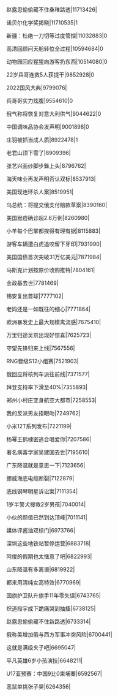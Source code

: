 赵露思偷偷藏不住桑稚路透|11713426|

诺贝尔化学奖揭晓|11710535|1

新疆：杜绝一刀切等过度管控|11032883|0

高清回顾问天舱转位全过程|10594684|0

动物园回应猩猩向游客扔东西|10514080|0

22岁兵哥连救5人获提干|9852928|0

2022国风大典|9799076|

兵哥哥实力炫腹|9554610|0

俄气称将恢复对意大利供气|9044622|0

中国调味品协会发声明|9001898|0

庄羽被抓当成人质|8922478|1

老君山顶下雪了|8909396|

张艺兴面纱脚步舞上头|8796762|

海天味业再发声明否认双标|8537913|

美国现连环杀人案|8519951|

乌总统：将提交俄支付赔款草案|8390160|

美国猴痘确诊超2.6万例|8260980|

小羊每个巴掌都挨得有理有据|8115883|

游客车辆遭白虎追咬留下牙印|7931990|

美国国债首次突破31万亿美元|7871984|

马斯克计划按原价收购推特|7804161|

金政基去世|7781469|

锡安复出首球|7777102|

老妈还是一如既往的细心|7771864|

欧洲暴发史上最大规模禽流感|7675410|

万里归途吴京出现好惊喜|7625723|

守望先锋归来上线|7567556|

RNG晋级S12小组赛|7521903|

俄回应将核列车派往前线|7371577|

拜登支持率下滑至40%|7355893|

郑州小村庄变身航空大都市|7258553|

我的反派男友捂眼吻|7249762|

小米12T系列发布|7221199|

杨幂王鹤棣密逃合唱爱你|7207586|

著名病毒学家吴建国去世|7195610|

广东降温就是意思一下|7123656|

挪威海底电缆断裂|7122879|

底线钢琴明星诉讼案|7111354|

1岁半警犬搜救2岁男孩|7040014|

小伙的颜值已然到达顶峰|7011141|

媒体评酱油双标门|6973766|

深圳这些地铁站暂停运营|6883718|

阿俊的假期也太惬意了吧|6822993|

山东降温有多离谱|6819922|

都来用清纯女高特效|6770969|

国旗护卫队升旗手11年零失误|6743765|

炽道段宇成下跪痛哭到抽搐|6738125|

赵露思偷偷藏不住新路透|6733314|

俄称美增加俄与西方军事冲突风险|6700441|

这就是满级夹子吧|6695047|

平凡英雄6岁小孩演技|6648211|

U17亚预赛：中国9比0柬埔寨|6592567|

恶鼠单挑张子昊|6264356|

